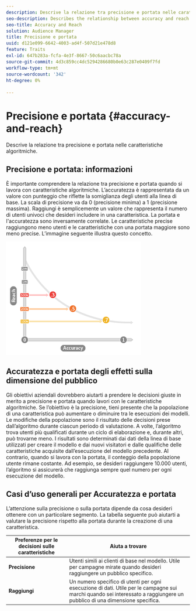 ```yaml
---
description: Descrive la relazione tra precisione e portata nelle caratteristiche algoritmiche.
seo-description: Describes the relationship between accuracy and reach in algorithmic traits.
seo-title: Accuracy and Reach
solution: Audience Manager
title: Precisione e portata
uuid: d121e099-6642-4003-ad4f-507d21e478d8
feature: Traits
exl-id: 647b283a-fcfa-4e3f-8667-50c6aacbc78a
source-git-commit: 4d3c859cc4dc5294286680b0e63c287e0409f7fd
workflow-type: tm+mt
source-wordcount: '342'
ht-degree: 0%

---
```


# Precisione e portata {#accuracy-and-reach}

Descrive la relazione tra precisione e portata nelle caratteristiche algoritmiche.

<!-- c_accuracy_reach.xml -->

## Precisione e portata: informazioni

È importante comprendere la relazione tra precisione e portata quando si lavora con caratteristiche algoritmiche. L’accuratezza è rappresentata da un valore con punteggio che riflette la somiglianza degli utenti alla linea di base. La scala di precisione va da 0 (precisione minima) a 1 (precisione massima). Raggiungi è semplicemente un valore che rappresenta il numero di utenti univoci che desideri includere in una caratteristica. La portata e l&#39;accuratezza sono inversamente correlate. Le caratteristiche precise raggiungono meno utenti e le caratteristiche con una portata maggiore sono meno precise. L’immagine seguente illustra questo concetto.

![](assets/Reach_v_Accuracy.png)

## Accuratezza e portata degli effetti sulla dimensione del pubblico

Gli obiettivi aziendali dovrebbero aiutarti a prendere le decisioni giuste in merito a precisione e portata quando lavori con le caratteristiche algoritmiche. Se l’obiettivo è la precisione, tieni presente che la popolazione di una caratteristica può aumentare o diminuire tra le esecuzioni dei modelli. Le modifiche della popolazione sono il risultato delle decisioni prese dall’algoritmo durante ciascun periodo di valutazione. A volte, l’algoritmo trova utenti più qualificati durante un ciclo di elaborazione e, durante altri, può trovarne meno. I risultati sono determinati dai dati della linea di base utilizzati per creare il modello e dai nuovi visitatori e dalle qualifiche delle caratteristiche acquisite dall’esecuzione del modello precedente. Al contrario, quando si lavora con la portata, il conteggio della popolazione utente rimane costante. Ad esempio, se desideri raggiungere 10.000 utenti, l’algoritmo si assicurerà che raggiunga sempre quel numero per ogni esecuzione del modello.

## Casi d’uso generali per Accuratezza e portata

L’attenzione sulla precisione o sulla portata dipende da cosa desideri ottenere con un particolare segmento. La tabella seguente può aiutarti a valutare la precisione rispetto alla portata durante la creazione di una caratteristica.

| Preferenze per le decisioni sulle caratteristiche | Aiuta a trovare |
|---|---|
| **Precisione** | Utenti simili ai clienti di base nel modello. Utile per campagne mirate quando desideri raggiungere un pubblico specifico. |
| **Raggiungi** | Un numero specifico di utenti per ogni esecuzione di dati. Utile per le campagne sui marchi quando sei interessato a raggiungere un pubblico di una dimensione specifica. |
